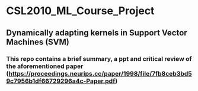 # CSL2010_ML_Course_Project
## Dynamically adapting kernels in Support Vector Machines (SVM)
### This repo contains a brief summary, a ppt and critical review of the aforementioned paper (https://proceedings.neurips.cc/paper/1998/file/7fb8ceb3bd59c7956b1df66729296a4c-Paper.pdf)
